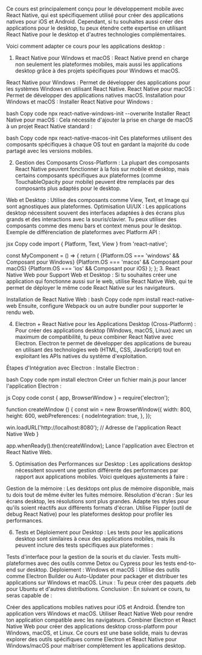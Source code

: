 Ce cours est principalement conçu pour le développement mobile avec React Native, qui est spécifiquement utilisé pour créer des applications natives pour iOS et Android. Cependant, si tu souhaites aussi créer des applications pour le desktop, tu peux étendre cette expertise en utilisant React Native pour le desktop et d'autres technologies complémentaires.

Voici comment adapter ce cours pour les applications desktop :
1. React Native pour Windows et macOS :
React Native prend en charge non seulement les plateformes mobiles, mais aussi les applications desktop grâce à des projets spécifiques pour Windows et macOS.

React Native pour Windows : Permet de développer des applications pour les systèmes Windows en utilisant React Native.
React Native pour macOS : Permet de développer des applications natives macOS.
Installation pour Windows et macOS :
Installer React Native pour Windows :

bash
Copy code
npx react-native-windows-init --overwrite
Installer React Native pour macOS : Cela nécessite d'ajouter la prise en charge de macOS à un projet React Native standard :

bash
Copy code
npx react-native-macos-init
Ces plateformes utilisent des composants spécifiques à chaque OS tout en gardant la majorité du code partagé avec les versions mobiles.

2. Gestion des Composants Cross-Platform :
La plupart des composants React Native peuvent fonctionner à la fois sur mobile et desktop, mais certains composants spécifiques aux plateformes (comme TouchableOpacity pour mobile) peuvent être remplacés par des composants plus adaptés pour le desktop.

Web et Desktop : Utilise des composants comme View, Text, et Image qui sont agnostiques aux plateformes.
Optimisation UI/UX : Les applications desktop nécessitent souvent des interfaces adaptées à des écrans plus grands et des interactions avec la souris/clavier. Tu peux utiliser des composants comme des menu bars et context menus pour le desktop.
Exemple de différenciation de plateformes avec Platform API :

jsx
Copy code
import { Platform, Text, View } from 'react-native';

const MyComponent = () => {
  return (
    <View>
      {Platform.OS === 'windows' && <Text>Composant pour Windows</Text>}
      {Platform.OS === 'macos' && <Text>Composant pour macOS</Text>}
      {Platform.OS === 'ios' && <Text>Composant pour iOS</Text>}
    </View>
  );
};
3. React Native Web pour Support Web et Desktop :
Si tu souhaites créer une application qui fonctionne aussi sur le web, utilise React Native Web, qui te permet de déployer le même code React Native sur les navigateurs.

Installation de React Native Web :
bash
Copy code
npm install react-native-web
Ensuite, configure Webpack ou un autre bundler pour supporter le rendu web.

4. Electron + React Native pour les Applications Desktop (Cross-Platform) :
Pour créer des applications desktop (Windows, macOS, Linux) avec un maximum de compatibilité, tu peux combiner React Native avec Electron. Electron te permet de développer des applications de bureau en utilisant des technologies web (HTML, CSS, JavaScript) tout en exploitant les APIs natives du système d'exploitation.

Étapes d'Intégration avec Electron :
Installe Electron :

bash
Copy code
npm install electron
Créer un fichier main.js pour lancer l'application Electron :

js
Copy code
const { app, BrowserWindow } = require('electron');

function createWindow () {
  const win = new BrowserWindow({
    width: 800,
    height: 600,
    webPreferences: {
      nodeIntegration: true,
    },
  });

  win.loadURL('http://localhost:8080'); // Adresse de l'application React Native Web
}

app.whenReady().then(createWindow);
Lance l'application avec Electron et React Native Web.

5. Optimisation des Performances sur Desktop :
Les applications desktop nécessitent souvent une gestion différente des performances par rapport aux applications mobiles. Voici quelques ajustements à faire :

Gestion de la mémoire : Les desktops ont plus de mémoire disponible, mais tu dois tout de même éviter les fuites mémoire.
Résolution d'écran : Sur les écrans desktop, les résolutions sont plus grandes. Adapte tes styles pour qu'ils soient réactifs aux différents formats d'écran.
Utilise Flipper (outil de debug React Native) pour les plateformes desktop pour profiler les performances.

6. Tests et Déploiement pour Desktop :
Les tests pour les applications desktop sont similaires à ceux des applications mobiles, mais ils peuvent inclure des tests spécifiques aux plateformes :

Tests d'interface pour la gestion de la souris et du clavier.
Tests multi-plateformes avec des outils comme Detox ou Cypress pour les tests end-to-end sur desktop.
Déploiement :
Windows et macOS : Utilise des outils comme Electron Builder ou Auto-Updater pour packager et distribuer tes applications sur Windows et macOS.
Linux : Tu peux créer des paquets .deb pour Ubuntu et d'autres distributions.
Conclusion :
En suivant ce cours, tu seras capable de :

Créer des applications mobiles natives pour iOS et Android.
Étendre ton application vers Windows et macOS.
Utiliser React Native Web pour rendre ton application compatible avec les navigateurs.
Combiner Electron et React Native Web pour créer des applications desktop cross-platform pour Windows, macOS, et Linux.
Ce cours est une base solide, mais tu devras explorer des outils spécifiques comme Electron et React Native pour Windows/macOS pour maîtriser complètement les applications desktop.